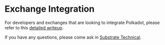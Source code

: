 # Exchange Integration

For developers and exchanges that are looking to integrate Polkadot, please refer to this [detailed writeup](https://hackmd.io/@gavwood/r1jTRX2Zr).

If you have any questions, please come ask in [Substrate Technical](https://riot.im/app/#/room/#substrate-technical:matrix.org).